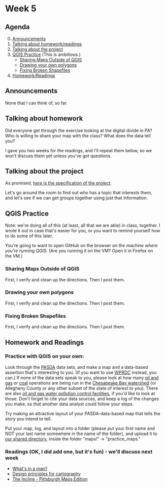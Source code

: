 # Week 5

## Agenda
0. [Announcements](#announcements)
1. [Talking about homework/readings](#readings)
2. [Talking about the project](#project)
3. [QGIS Practice](#qgis) (This is ambitious.)
    * [Sharing Maps Outside of QGIS](#qgis1)
    * [Drawing your own polygons](#qgis2)
    * [Fixing Broken Shapefiles](#qgis3)
4. [Homework/Readings](#homework)
 
## <span id="announcements">Announcements</span>

None that I can think of, so far.

## <span id="readings">Talking about homework</span>

Did everyone get through the exercise looking at the digital divide in PA? Who is willing to share your map with the class? What does the data tell you?  

I gave you two weeks for the readings, and I'll repeat them below, so we won't discuss them yet unless you've got questions.

## <span id="project">Talking about the project</span>

As promised, [here is the specification of the project](../files/map_mini_project_specification.md).

Let's go around the room to find out who has a topic that interests them, and let's see if we can get groups together using just that information. 

## <span id="qgis">QGIS Practice</span>
    
Note: we're doing all of this (at least, all that we are able) in class, together. I wrote it out in case that's easier for you, or you want to remind yourself how to do some of this later.

You're going to want to open GitHub on the browser _on the machine where you're running QGIS_. (Are you running it on the VM? Open it in Firefox on the VM.)

    
### <span id="qgis1">Sharing Maps Outside of QGIS</span>

First, I verify and clean up the directions. Then I post them.

### <span id="qgis2">Drawing your own polygons</span>

First, I verify and clean up the directions. Then I post them.

### <span id="qgis3">Fixing Broken Shapefiles</span>

First, I verify and clean up the directions. Then I post them.

## <span id="homework">Homework and Readings</span>

### Practice with QGIS on your own:

Look through the [PASDA](http://www.pasda.psu.edu/) data sets, and make a map and a data-based assertion that's interesting to you. (If you want to use [WPRDC](https://data.wprdc.org/dataset) instead, you can.) If none of the data sets speak to you, please look at how many [oil and gas](http://www.pasda.psu.edu/uci/DataSummary.aspx?dataset=283) or [coal](http://www.pasda.psu.edu/uci/DataSummary.aspx?dataset=271) operations are being run in the [Chesapeake Bay watershed](http://www.pasda.psu.edu/uci/DataSummary.aspx?dataset=59) (or Allegheny County or any other subset of the state of interest to you). There are also [oil and gas water pollution control facilities](http://www.pasda.psu.edu/uci/DataSummary.aspx?dataset=284), if you'd like to look at those. Don't forget to cite your data sources, and keep a log of the changes you make, so that another data analyst could follow your steps. 

Try making an attractive layout of your PASDA-data-based map that tells the story you intend to tell. 

Put your map, log, and layout into a folder (please put your first name and NOT your last name somewhere in the name of the folder), and upload it to [our shared directory](https://acdccac-my.sharepoint.com/personal/edarsow_acd_ccac_edu/_layouts/15/onedrive.aspx?originalPath=aHR0cHM6Ly9hY2RjY2FjLW15LnNoYXJlcG9pbnQuY29tLzpmOi9nL3BlcnNvbmFsL2VkYXJzb3dfYWNkX2NjYWNfZWR1L0VrUzQzNF9LMVV4RnZjbDBQNEI5WjAwQnMwV2dkRjF1MDZpQTdKZFJxbEtXR2c%5FcnRpbWU9eko3alpIQ3gxMGc&viewid=e2ddbbdb%2D20ac%2D4c4b%2D9dff%2Db8735d690d4b&id=%2Fpersonal%2Fedarsow%5Facd%5Fccac%5Fedu%2FDocuments%2Fdata%5Fanalytics%2Fdat%5F201%5F20sp%5Fstudent%5Fwork), inside the folder "maps!" -> "practice_maps."

### Readings (OK, I did add one, but it's fun) - we'll discuss next week

* [What's in a map?](https://www.gislounge.com/whats-in-a-map/)
* [Design principles for cartography](https://www.esri.com/arcgis-blog/products/product/mapping/design-principles-for-cartography/)
* [The Incline - Pittsburgh Maps Edition](https://theincline.com/newsletter/2020-02-13-the-pittsburgh-maps-edition/)